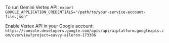 To run Gemini Vertex API:
`export GOOGLE_APPLICATION_CREDENTIALS="/path/to/your-service-account-file.json"`

Enable Vertex API in your Google account:
`https://console.developers.google.com/apis/api/aiplatform.googleapis.com/overview?project=savvy-aileron-173306`

